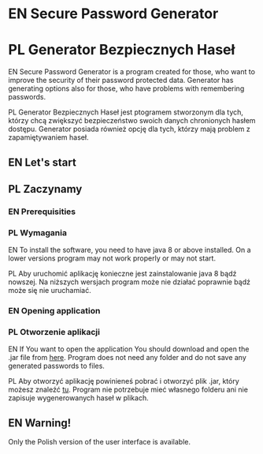 # EN Secure Password Generator
# PL Generator Bezpiecznych Haseł

EN Secure Password Generator is a program created for those, who want to improve the security of their password protected data. Generator has generating options also for those, who have problems with remembering passwords.

PL Generator Bezpiecznych Haseł jest ptogramem stworzonym dla tych, którzy chcą zwiększyć bezpieczeństwo swoich danych chronionych hasłem dostępu. Generator posiada również opcję dla tych, którzy mają problem z zapamiętywaniem haseł.

## EN Let's start
## PL Zaczynamy

### EN Prerequisities
### PL Wymagania

EN To install the software, you need to have java 8 or above installed. On a lower versions program may not work properly or may not start.

PL Aby uruchomić aplikację konieczne jest zainstalowanie java 8 bądź nowszej. Na niższych wersjach program może nie działać poprawnie bądź może się nie uruchamiać.

### EN Opening application
### PL Otworzenie aplikacji

EN If You want to open the application You should download and open the .jar file from [here](https://github.com/kayoShimetsu/SecurePasswordGenerator/tree/master/out/artifacts/SecurePasswordGenerator_jar). Program does not need any folder and do not save any generated passwords to files.

PL Aby otworzyć aplikację powinieneś pobrać i otworzyć plik .jar, który możesz znaleźć [tu](https://github.com/kayoShimetsu/SecurePasswordGenerator/tree/master/out/artifacts/SecurePasswordGenerator_jar). Program nie potrzebuje mieć własnego folderu ani nie zapisuje wygenerowanych haseł w plikach.

## EN Warning!
Only the Polish version of the user interface is available.


